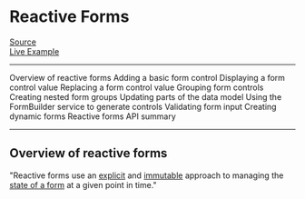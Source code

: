 # Reactive Forms  
  
[Source](https://angular.io/guide/reactive-forms)  
[Live Example](https://stackblitz.com/angular/qrkmnxoqqoo?file=src%2Fapp%2Fapp.component.ts)  
  
---  
  
Overview of reactive forms
Adding a basic form control
Displaying a form control value
Replacing a form control value
Grouping form controls
Creating nested form groups
Updating parts of the data model
Using the FormBuilder service to generate controls
Validating form input
Creating dynamic forms
Reactive forms API summary  

---  
  
## Overview of reactive forms  
  
"Reactive forms use an [explicit](#) and [immutable](#) approach to managing the [state of a form](#) at a given point in time."